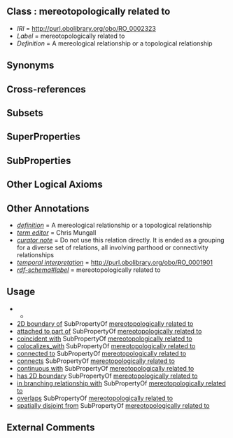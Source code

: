 
## Class : mereotopologically related to

 * *IRI* = http://purl.obolibrary.org/obo/RO_0002323
 * *Label* = mereotopologically related to
 * *Definition* = A mereological relationship or a topological relationship

## Synonyms


## Cross-references


## Subsets


## SuperProperties


## SubProperties


## Other Logical Axioms


## Other Annotations

 * *[definition](../../IAO/15/IAO_0000115.md)* = A mereological relationship or a topological relationship
 * *[term editor](../../IAO/17/IAO_0000117.md)* = Chris Mungall
 * *[curator note](../../IAO/32/IAO_0000232.md)* = Do not use this relation directly. It is ended as a grouping for a diverse set of relations, all involving parthood or connectivity relationships
 * *[temporal interpretation](../../RO/00/RO_0001900.md)* = http://purl.obolibrary.org/obo/RO_0001901
 * *[rdf-schema#label](../../el/rdf-schema#label.md)* = mereotopologically related to

## Usage

 * -
 * [2D boundary of](../../RO/00/RO_0002000.md) SubPropertyOf [mereotopologically related to](../../RO/23/RO_0002323.md)
 * [attached to part of](../../RO/77/RO_0002177.md) SubPropertyOf [mereotopologically related to](../../RO/23/RO_0002323.md)
 * [coincident with](../../RO/08/RO_0002008.md) SubPropertyOf [mereotopologically related to](../../RO/23/RO_0002323.md)
 * [colocalizes_with](../../RO/25/RO_0002325.md) SubPropertyOf [mereotopologically related to](../../RO/23/RO_0002323.md)
 * [connected to](../../RO/70/RO_0002170.md) SubPropertyOf [mereotopologically related to](../../RO/23/RO_0002323.md)
 * [connects](../../RO/76/RO_0002176.md) SubPropertyOf [mereotopologically related to](../../RO/23/RO_0002323.md)
 * [continuous with](../../RO/50/RO_0002150.md) SubPropertyOf [mereotopologically related to](../../RO/23/RO_0002323.md)
 * [has 2D boundary](../../RO/02/RO_0002002.md) SubPropertyOf [mereotopologically related to](../../RO/23/RO_0002323.md)
 * [in branching relationship with](../../RO/75/RO_0002375.md) SubPropertyOf [mereotopologically related to](../../RO/23/RO_0002323.md)
 * [overlaps](../../RO/31/RO_0002131.md) SubPropertyOf [mereotopologically related to](../../RO/23/RO_0002323.md)
 * [spatially disjoint from](../../RO/63/RO_0002163.md) SubPropertyOf [mereotopologically related to](../../RO/23/RO_0002323.md)

## External Comments

